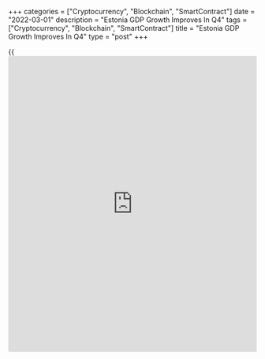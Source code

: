 +++
categories = ["Cryptocurrency", "Blockchain", "SmartContract"]
date = "2022-03-01"
description = "Estonia GDP Growth Improves In Q4"
tags = ["Cryptocurrency", "Blockchain", "SmartContract"]
title = "Estonia GDP Growth Improves In Q4"
type = "post"
+++

{{<iframe id="large-banner" src="https://www.bounty.group/#slide=1.0" width="100%" height="600" scrolling="no" style="border: 0px solid rgb(216, 221, 230); border-radius: 3px;">}}

Estonia's [economy][1] grew at a slightly faster pace in the fourth
quarter, led by manufacturing, preliminary data from Statistics Estonia
showed Tuesday.

Gross domestic product grew 8.6 percent year-on-year following an 8.31
percent growth in the third quarter.

"The growth was still broad-based, but several economic activities were
affected by soaring prices," Robert Müürsepp, leading analyst at
Statistics Estonia, said.

Manufacturing returned to the pre-pandemic level and the economic
activity was further boosted by information and communication,
transportation and storage, and professional, scientific and technical
activities.

Accommodation and food service activities continued their rapid growth
after being ravaged by the [coronavirus][2] crisis.

Trade and agriculture sectors hampered growth in the fourth quarter, due
to price increases in these sectors.

Private consumption grew 6.9 percent year-on-year, boosted by the
lifting of the pandemic restrictions. However, rising prices acted as a
drag. Investments shrank 38.4 percent, mainly due to exceptionally high
reference base.

Investment by businesses in computer software and databases decreased
sharply. Households' investments in dwellings also fell.

The biggest growth was recorded in enterprises' investments in transport
equipment and in other machinery and equipment and weapons systems.

Exports grew 22.6 percent, while imports decreased 2.6 percent.

On a seasonally adjusted basis, the GDP grew 1.8 percent sequentially
and 8.8 percent from a year ago.  
  
For the whole year 2021, the economy expanded 8.3 percent and rose 5.2
percent from the pre-pandemic level in 2019.

For comments and feedback [contact](https://www.playgroundfx.com/contact/): editorial@rtt[news](https://www.letsplayfx.com/blog/forex-news-website/).com

[Economic News][1]

 **What parts of the world are seeing the best (and worst) economic
performances lately? Click[here][3] to check out our [Econ Scorecard][3]
and find out! See up-to-the-moment [ranking](https://www.playgroundfx.com/blog/crypto-exchange-ranking/)s for the best and worst
performers in [GDP][4], [unemployment rate][5], [inflation][3] and much
more.**

   1. www.rtt[news](https://www.letsplayfx.com/blog/forex-news-website/).com/Content/EconomicNews.aspx
   2. www.rtt[news](https://www.letsplayfx.com/blog/forex-news-website/).com/list/coronavirus.aspx
   3. www.rtt[news](https://www.letsplayfx.com/blog/forex-news-website/).com/economic-scorecard/world-rank/CPI/highest-performance.aspx
   4. www.rtt[news](https://www.letsplayfx.com/blog/forex-news-website/).com/economic-scorecard/world-rank/GDP/highest-performance.aspx
   5. www.rtt[news](https://www.letsplayfx.com/blog/forex-news-website/).com/economic-scorecard/world-rank/unemployment-rate/lowest-performance.aspx